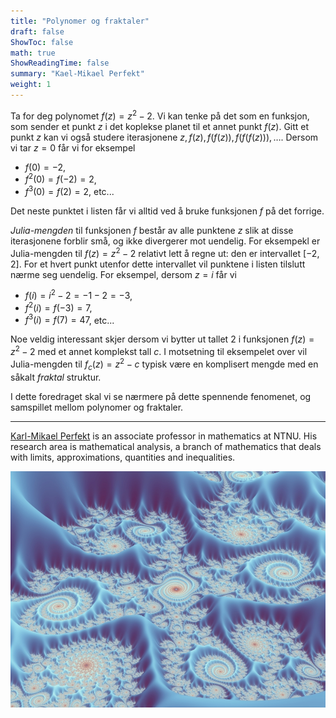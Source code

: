 ```yaml
---
title: "Polynomer og fraktaler"
draft: false
ShowToc: false
math: true
ShowReadingTime: false
summary: "Kael-Mikael Perfekt"
weight: 1
---
```


Ta for deg polynomet $f(z) = z^2 -2$. Vi kan tenke på det som en funksjon, som sender et punkt $z$ i det koplekse planet til et annet punkt $f(z)$. Gitt et punkt $z$ kan vi også studere iterasjonene $z, f(z), f(f(z)), f(f(f(z))), \ldots$. Dersom vi tar $z=0$ får vi for eksempel

- $f(0) = -2$, 
- $f^2(0) = f(-2) = 2$, 
- $f^3(0) = f(2) = 2$, etc... 

Det neste punktet i listen får vi alltid ved å bruke funksjonen $f$ på det forrige.

*Julia-mengden* til funksjonen $f$ består av alle punktene $z$ slik at disse iterasjonene forblir små, og ikke divergerer mot uendelig. For eksempekl er Julia-mengden til $f(z)=z^2-2$ relativt lett å regne ut: den er intervallet $[-2,2]$. For et hvert punkt utenfor dette intervallet vil punktene i listen tilslutt nærme seg uendelig. For eksempel, dersom $z=i$ får vi

- $f(i) = i^2 - 2 = -1 - 2 = -3$, 
- $f^2(i) = f(-3) = 7$, 
- $f^3(i) = f(7) = 47$, etc...

Noe veldig interessant skjer dersom vi bytter ut tallet $2$ i funksjonen $f(z)=z^2-2$ med et annet komplekst tall $c$. I motsetning til eksempelet over vil Julia-mengden til $f_c(z)=z^2-c$ typisk være en komplisert mengde med en såkalt *fraktal* struktur. 

I dette foredraget skal vi se nærmere på dette spennende fenomenet, og samspillet mellom polynomer og fraktaler. 

---

[Karl-Mikael Perfekt](https://kmperfekt.com/) is an associate professor in mathematics at NTNU. His research area is mathematical analysis, a branch of mathematics that deals with limits, approximations, quantities and inequalities.

<img src="images/fractal1.jpg#invert" alt="Error loading image" width="700"/>